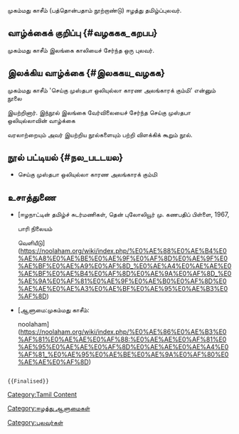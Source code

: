 முகம்மது காசீம் (பத்தொன்பதாம் நூற்றாண்டு) ஈழத்து தமிழ்ப்புலவர்.

## வாழ்க்கைக் குறிப்பு {#வழககக_கறபப}

முகம்மது காசீம் இலங்கை காலியைச் சேர்ந்த ஒரு புலவர்.

## இலக்கிய வாழ்க்கை {#இலககய_வழகக}

முகம்மது காசீம் \'செய்கு முஸ்தபா ஒலியுல்லா காரண அலங்காரக் கும்மி' என்னும் நூலை
இயற்றினார். இந்நூல் இலங்கை வேர்விலையைச் சேர்ந்த செய்கு முஸ்தபா ஒலியுல்லாவின் வாழ்க்கை
வரலாற்றையும் அவர் இயற்றிய நூல்களையும் பற்றி விளக்கிக் கூறும் நூல்.

## நூல் பட்டியல் {#நல_படடயல}

-   செய்கு முஸ்தபா ஒலியுல்லா காரண அலங்காரக் கும்மி

## உசாத்துணை

-   [ஈழநாட்டின் தமிழ்ச் சுடர்மணிகள், தென் புலோலியூர் மு. கணபதிப் பிள்ளை, 1967,
    பாரி நிலையம்
    வெளியீடு](https://noolaham.org/wiki/index.php/%E0%AE%88%E0%AE%B4%E0%AE%A8%E0%AE%BE%E0%AE%9F%E0%AF%8D%E0%AE%9F%E0%AE%BF%E0%AE%A9%E0%AF%8D_%E0%AE%A4%E0%AE%AE%E0%AE%BF%E0%AE%B4%E0%AF%8D%E0%AE%9A%E0%AF%8D_%E0%AE%9A%E0%AF%81%E0%AE%9F%E0%AE%B0%E0%AF%8D%E0%AE%AE%E0%AE%A3%E0%AE%BF%E0%AE%95%E0%AE%B3%E0%AF%8D)
-   [ஆளுமை:முகம்மது காசீம்:
    noolaham](https://noolaham.org/wiki/index.php/%E0%AE%86%E0%AE%B3%E0%AF%81%E0%AE%AE%E0%AF%88:%E0%AE%AE%E0%AF%81%E0%AE%95%E0%AE%AE%E0%AF%8D%E0%AE%AE%E0%AE%A4%E0%AF%81_%E0%AE%95%E0%AE%BE%E0%AE%9A%E0%AF%80%E0%AE%AE%E0%AF%8D)

```{=mediawiki}
{{Finalised}}
```
[Category:Tamil Content](Category:Tamil_Content "wikilink")
[Category:ஈழத்து ஆளுமைகள்](Category:ஈழத்து_ஆளுமைகள் "wikilink")
[Category:புலவர்கள்](Category:புலவர்கள் "wikilink")
